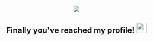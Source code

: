 <p align="center">
  <img src="https://user-images.githubusercontent.com/102032437/162972217-d9d013af-ed44-46cb-bd0c-aaf87b5200e7.gif">
</p>

<h2 align="center">
  Finally you've reached my profile!
  <img src="https://media.giphy.com/media/hvRJCLFzcasrR4ia7z/giphy.gif" width="28">
</h2>

<!--START_SECTION:waka-->
<!--END_SECTION:waka-->

<!-- gradient css -->
<!-- background-image: linear-gradient(
  315deg,
  hsl(178deg 50% 32%) 0%,
  hsl(167deg 57% 34%) 20%,
  hsl(160deg 64% 35%) 29%,
  hsl(154deg 71% 35%) 36%,
  hsl(150deg 80% 36%) 43%,
  hsl(148deg 100% 34%) 50%,
  hsl(138deg 64% 42%) 57%,
  hsl(132deg 53% 45%) 64%,
  hsl(126deg 46% 48%) 71%,
  hsl(119deg 43% 50%) 80%,
  hsl(114deg 44% 51%) 100%
); -->
